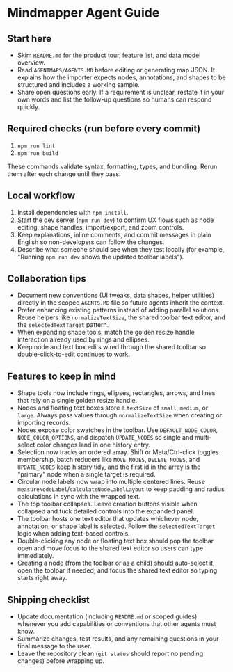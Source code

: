# Mindmapper Agent Guide

## Start here
- Skim `README.md` for the product tour, feature list, and data model overview.
- Read `AGENTMAPS/AGENTS.MD` before editing or generating map JSON. It explains how the importer expects nodes, annotations, and shapes to be structured and includes a working sample.
- Share open questions early. If a requirement is unclear, restate it in your own words and list the follow-up questions so humans can respond quickly.

## Required checks (run before every commit)
1. `npm run lint`
2. `npm run build`

These commands validate syntax, formatting, types, and bundling. Rerun them after each change until they pass.

## Local workflow
1. Install dependencies with `npm install`.
2. Start the dev server (`npm run dev`) to confirm UX flows such as node editing, shape handles, import/export, and zoom controls.
3. Keep explanations, inline comments, and commit messages in plain English so non-developers can follow the changes.
4. Describe what someone should see when they test locally (for example, "Running `npm run dev` shows the updated toolbar labels").

## Collaboration tips
- Document new conventions (UI tweaks, data shapes, helper utilities) directly in the scoped `AGENTS.MD` file so future agents inherit the context.
- Prefer enhancing existing patterns instead of adding parallel solutions. Reuse helpers like `normalizeTextSize`, the shared toolbar text editor, and the `selectedTextTarget` pattern.
- When expanding shape tools, match the golden resize handle interaction already used by rings and ellipses.
- Keep node and text box edits wired through the shared toolbar so double-click-to-edit continues to work.

## Features to keep in mind
- Shape tools now include rings, ellipses, rectangles, arrows, and lines that rely on a single golden resize handle.
- Nodes and floating text boxes store a `textSize` of `small`, `medium`, or `large`. Always pass values through `normalizeTextSize` when creating or importing records.
- Nodes expose color swatches in the toolbar. Use `DEFAULT_NODE_COLOR`, `NODE_COLOR_OPTIONS`, and dispatch `UPDATE_NODES` so single and multi-select color changes land in one history entry.
- Selection now tracks an ordered array. Shift or Meta/Ctrl-click toggles membership, batch reducers like `MOVE_NODES`, `DELETE_NODES`, and `UPDATE_NODES` keep history tidy, and the first id in the array is the "primary" node when a single target is required.
- Circular node labels now wrap into multiple centered lines. Reuse `measureNodeLabel`/`calculateNodeLabelLayout` to keep padding and radius calculations in sync with the wrapped text.
- The top toolbar collapses. Leave creation buttons visible when collapsed and tuck detailed controls into the expanded panel.
- The toolbar hosts one text editor that updates whichever node, annotation, or shape label is selected. Follow the `selectedTextTarget` logic when adding text-based controls.
- Double-clicking any node or floating text box should pop the toolbar open and move focus to the shared text editor so users can type immediately.
- Creating a node (from the toolbar or as a child) should auto-select it, open the toolbar if needed, and focus the shared text editor so typing starts right away.

## Shipping checklist
- Update documentation (including `README.md` or scoped guides) whenever you add capabilities or conventions that other agents must know.
- Summarize changes, test results, and any remaining questions in your final message to the user.
- Leave the repository clean (`git status` should report no pending changes) before wrapping up.
